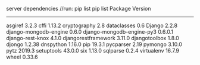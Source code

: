 server dependencies 
//run: pip list
pip list
Package                   Version
------------------------- -------
asgiref                   3.2.3
cffi                      1.13.2
cryptography              2.8
dataclasses               0.6
Django                    2.2.8
django-mongodb-engine     0.6.0
django-mongodb-engine-py3 0.6.0.1
django-rest-knox          4.1.0
djangorestframework       3.11.0
djangotoolbox             1.8.0
djongo                    1.2.38
dnspython                 1.16.0
pip                       19.3.1
pycparser                 2.19
pymongo                   3.10.0
pytz                      2019.3
setuptools                43.0.0
six                       1.13.0
sqlparse                  0.2.4
virtualenv                16.7.9
wheel                     0.33.6



